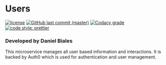 # Users

[![license](https://img.shields.io/github/license/the-bid/microservice-users.svg?style=flat-square)](https://github.com/the-bid/microservice-users/blob/master/LICENSE)
[![GitHub last commit (master)](https://img.shields.io/github/last-commit/the-bid/microservice-users/master.svg?style=flat-square)](https://github.com/the-bid/microservice-users/commits/master)
[![Codacy grade](https://img.shields.io/codacy/grade/2611f5002a9845fe8afe840c56212f4d.svg?style=flat-square)](https://www.codacy.com/app/bialesdaniel/microservice-users?utm_source=github.com&amp;utm_medium=referral&amp;utm_content=the-bid/microservice-users&amp;utm_campaign=Badge_Grade)
[![code style: prettier](https://img.shields.io/badge/code_style-prettier-ff69b4.svg?style=flat-square)](https://github.com/prettier/prettier)


### Developed by Daniel Biales

This microservice manages all user based information and interactions. It is backed by Auth0 which is used for authentication and user management.
